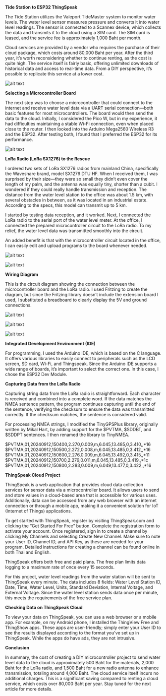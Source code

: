 **Tide Station to ESP32 ThingSpeak**

The Tide Station utilizes the Valeport TideMaster system to monitor water levels. The water level sensor measures pressure and converts it into water level readings. The sensor is connected to a Scannex device, which collects the data and transmits it to the cloud using a SIM card. The SIM card is leased, and the service fee is approximately 1,000 Baht per month.

Cloud services are provided by a vendor who requires the purchase of their cloud package, which costs around 80,000 Baht per year. After the third year, it’s worth reconsidering whether to continue renting, as the cost is quite high. The service itself is fairly basic, offering unlimited downloads of historical data and access to real-time data. From a DIY perspective, it’s possible to replicate this service at a lower cost.

![alt text](https://github.com/pbroboto/Tide-Station-to-ESP32-ThingSpeak/blob/main/Tide5-768x1024.webp?raw=true)

**Selecting a Microcontroller Board**

The next step was to choose a microcontroller that could connect to the internet and receive water level data via a UART serial connection—both basic features for most microcontrollers. The board would then send the data to the cloud. Initially, I considered the Pico W, but in my experience, it had difficulties maintaining a stable Wi-Fi connection, even when placed close to the router. I then looked into the Arduino Mega2560 Wireless R3 and the ESP32. After testing both, I found that I preferred the ESP32 for its performance.

![alt text](https://github.com/pbroboto/Tide-Station-to-ESP32-ThingSpeak/blob/main/esp32-wroom-32b.jpg?raw=true)

**LoRa Radio (LoRa SX1276) to the Rescue**

I ordered two sets of LoRa SX1276 radios from mainland China, specifically the Waveshare brand, model SX1276 DTU HF. When I received them, I was surprised by their size—they were so small they didn’t even cover the length of my palm, and the antenna was equally tiny, shorter than a cubit. I wondered if they could really handle transmission and reception. The distance from the water level station to the office was about 1.5 km, with several obstacles in between, as it was located in an industrial estate. According to the specs, this model can transmit up to 5 km.

I started by testing data reception, and it worked. Next, I connected the LoRa radio to the serial port of the water level meter. At the office, I connected the prepared microcontroller circuit to the LoRa radio. To my relief, the water level data was transmitted smoothly into the circuit.

An added benefit is that with the microcontroller circuit located in the office, I can easily edit and upload programs to the board whenever needed.


![alt text](https://github.com/pbroboto/Tide-Station-to-ESP32-ThingSpeak/blob/main/waveshare_lora_sx1276_dtu_hf.webp?raw=true)

![alt text](https://github.com/pbroboto/Tide-Station-to-ESP32-ThingSpeak/blob/main/lora_sx1276_valeport_tidemaster_and_esp32.jpg?raw=true)

**Wiring Diagram**

This is the circuit diagram showing the connection between the microcontroller board and the LoRa radio. I used Fritzing to create the diagram, but since the Fritzing library doesn’t include the extension board I used, I substituted a breadboard to clearly display the 5V and ground connections.

![alt text](https://github.com/pbroboto/Tide-Station-to-ESP32-ThingSpeak/blob/main/ESP32_Tide_Station_bb.jpg?raw=true)

![alt text](https://github.com/pbroboto/Tide-Station-to-ESP32-ThingSpeak/blob/main/esp32_thingspeak_wiring_diagram.webp?raw=true)

![alt text](https://github.com/pbroboto/Tide-Station-to-ESP32-ThingSpeak/blob/main/esp32_thingspeak_box.webp?raw=true)

**Integrated Development Environment (IDE)**

For programming, I used the Arduino IDE, which is based on the C language. It offers various libraries to easily connect to peripherals such as the LCD screen, SD card, Wi-Fi, and Thingspeak. Since the Arduino IDE supports a wide range of boards, it’s important to select the correct one. In this case, I chose the ESP32 Dev Module.

**Capturing Data from the LoRa Radio**

Capturing string data from the LoRa radio is straightforward. Each character is received and combined into a complete word. If the data matches the NMEA sentence pattern, the program continues capturing until the end of the sentence, verifying the checksum to ensure the data was transmitted correctly. If the checksum matches, the sentence is considered valid.

For processing NMEA strings, I modified the TinyGPSPlus library, originally written by Mikal Hart, by adding support for the $PVTMA, $SDDBT, and $SDDPT sentences. I then renamed the library to TinyNMEA.

$PVTMA,01,20240912,150400,2.270,0.009,m,6.045,13.485,0,3.410,,*16
$PVTMA,01,20240912,150500,2.272,0.008,m,6.045,13.485,0,3.412,,*16
$PVTMA,01,20240912,150600,2.276,0.009,m,6.045,13.492,0,3.415,,*11
$PVTMA,01,20240912,150700,2.279,0.011,m,6.045,13.485,0,3.419,,*1c
$PVTMA,01,20240912,150800,2.283,0.009,m,6.049,13.477,0,3.422,,*16

**ThingSpeak Cloud Project**

ThingSpeak is a web application that provides cloud data collection services for sensor data via a microcontroller board. It allows users to send and store values in a cloud-based area that is accessible for various uses. Additionally, data can be accessed from any web browser with an internet connection or through a mobile app, making it a convenient solution for IoT (Internet of Things) applications.

To get started with ThingSpeak, register by visiting ThingSpeak.com and clicking the “Get Started For Free” button. Complete the registration form to activate your account. Once registered, sign in to create a channel by clicking My Channels and selecting Create New Channel. Make sure to note your User ID, Channel ID, and API Key, as these are needed for your program. Detailed instructions for creating a channel can be found online in both Thai and English.

ThingSpeak offers both free and paid plans. The free plan limits data logging to a maximum rate of once every 15 seconds.

For this project, water level readings from the water station will be sent to ThingSpeak every minute. The data includes 8 fields: Water Level Station ID, Date, Time, Water Level, Units, Standard Deviation, Internal Voltage, and External Voltage. Since the water level station sends data once per minute, this meets the requirements of the free service plan.

**Checking Data on ThingSpeak Cloud**

To view your data on ThingSpeak, you can use a web browser or a mobile app. For example, on my Android phone, I installed the ThingView Free and ThingShow apps. These apps are user-friendly; simply enter your User ID to see the results displayed according to the format you've set up in ThingSpeak. While the apps do have ads, they are not intrusive.

**Conclusion**

In summary, the cost of creating a DIY microcontroller project to send water level data to the cloud is approximately 500 Baht for the materials, 2,000 Baht for the LoRa radio, and 1,500 Baht for a new radio antenna to enhance transmission, totaling around 4,000 Baht. The cloud service itself incurs no additional charges. This is a significant saving compared to renting a cloud service, which costs over 80,000 Baht per year. Stay tuned for the next article for more details.
